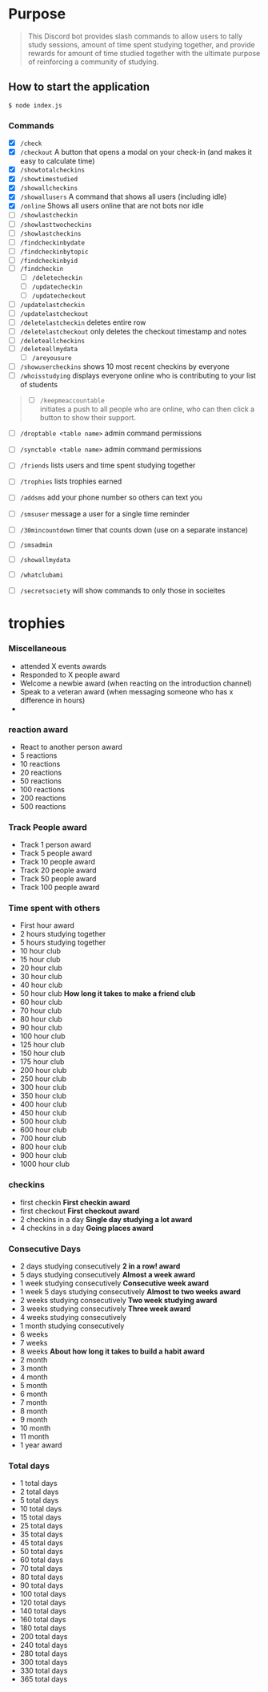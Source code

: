 # Purpose
> This Discord bot provides slash commands to allow users to tally study sessions, amount of time spent studying together, and provide rewards for amount of time studied together with the ultimate purpose of reinforcing a community of studying. 


## How to start the application

`$ node index.js`



### Commands
- [x] `/check`          
- [x] `/checkout`       A button that opens a modal on your check-in (and makes it easy to calculate time)
- [x] `/showtotalcheckins`
- [x] `/showtimestudied`
- [x] `/showallcheckins`
- [x] `/showallusers`   A command that shows all users (including idle)
- [x] `/online`         Shows all users online that are not bots nor idle
- [ ] `/showlastcheckin`
- [ ] `/showlasttwocheckins`
- [ ] `/showlastcheckins`
- [ ] `/findcheckinbydate`
- [ ] `/findcheckinbytopic`
- [ ] `/findcheckinbyid`
- [ ] `/findcheckin`
    - [ ] `/deletecheckin`
    - [ ] `/updatecheckin`
    - [ ] `/updatecheckout`
- [ ] `/updatelastcheckin`
- [ ] `/updatelastcheckout`
- [ ] `/deletelastcheckin`  deletes entire row
- [ ] `/deletelastcheckout` only deletes the checkout timestamp and notes
- [ ] `/deleteallcheckins`
- [ ] `/deleteallmydata`    
    - [ ] `/areyousure`
- [ ] `/showusercheckins`   shows 10 most recent checkins by everyone
- [ ] `/whoisstudying`      displays everyone online who is contributing to your list of students
> - [ ] `/keepmeaccountable`  
> initiates a push to all people who are online, who can then click a button to show their support.
- [ ] `/droptable <table name>` admin command permissions
- [ ] `/synctable <table name>` admin command permissions
- [ ] `/friends`            lists users and time spent studying together
- [ ] `/trophies`           lists trophies earned
- [ ] `/addsms`             add your phone number so others can text you
- [ ] `/smsuser`            message a user for a single time reminder
- [ ] `/30mincountdown`     timer that counts down (use on a separate instance)
- [ ] `/smsadmin`
- [ ] `/showallmydata`
- [ ] `/whatclubami`
- [ ] `/secretsociety`      will show commands to only those in socieites




# trophies

### Miscellaneous
- attended X events awards
- Responded to X people award
- Welcome a newbie award (when reacting on the introduction channel)
- Speak to a veteran award (when messaging someone who has x difference in hours)
- 

### reaction award
- React to another person award
- 5 reactions
- 10 reactions
- 20 reactions
- 50 reactions
- 100 reactions
- 200 reactions
- 500 reactions

### Track People award
- Track 1 person award
- Track 5 people award
- Track 10 people award
- Track 20 people award
- Track 50 people award
- Track 100 people award


### Time spent with others
- First hour award
- 2 hours studying together
- 5 hours studying together
- 10 hour club
- 15 hour club
- 20 hour club
- 30 hour club
- 40 hour club
- 50 hour club                              **How long it takes to make a friend club**
- 60 hour club
- 70 hour club
- 80 hour club
- 90 hour club
- 100 hour club
- 125 hour club
- 150 hour club
- 175 hour club
- 200 hour club
- 250 hour club
- 300 hour club
- 350 hour club
- 400 hour club
- 450 hour club
- 500 hour club
- 600 hour club
- 700 hour club
- 800 hour club
- 900 hour club
- 1000 hour club

### checkins
- first checkin                             **First checkin award**
- first checkout                            **First checkout award**
- 2 checkins in a day                       **Single day studying a lot award**
- 4 checkins in a day                       **Going places award**

### Consecutive Days
- 2 days studying consecutively             **2 in a row! award**
- 5 days studying consecutively             **Almost a week award**
- 1 week studying consecutively             **Consecutive week award**
- 1 week 5 days studying consecutively      **Almost to two weeks award**
- 2 weeks studying consecutively            **Two week studying award**
- 3 weeks studying consecutively             **Three week award**
- 4 weeks studying consecutively
- 1 month studying consecutively        
- 6 weeks
- 7 weeks
- 8 weeks                                   **About how long it takes to build a habit award**
- 2 month
- 3 month
- 4 month
- 5 month
- 6 month
- 7 month
- 8 month
- 9 month
- 10 month
- 11 month
- 1 year award

### Total days
- 1 total days      
- 2 total days 
- 5 total days
- 10 total days                 
- 15 total days
- 25 total days
- 35 total days
- 45 total days
- 50 total days
- 60 total days
- 70 total days
- 80 total days
- 90 total days
- 100 total days
- 120 total days
- 140 total days
- 160 total days
- 180 total days
- 200 total days
- 240 total days
- 280 total days
- 300 total days
- 330 total days 
- 365 total days



